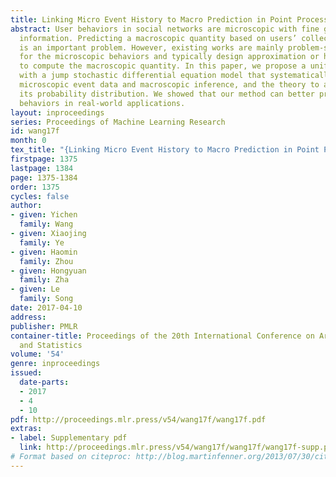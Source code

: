 ```yaml
---
title: Linking Micro Event History to Macro Prediction in Point Process Models
abstract: User behaviors in social networks are microscopic with fine grained temporal
  information. Predicting a macroscopic quantity based on users’ collective behaviors
  is an important problem. However, existing works are mainly problem-specific models
  for the microscopic behaviors and typically design approximation or heuristic algorithms
  to compute the macroscopic quantity. In this paper, we propose a unifying framework
  with a jump stochastic differential equation model that systematically links the
  microscopic event data and macroscopic inference, and the theory to approximate
  its probability distribution. We showed that our method can better predict the user
  behaviors in real-world applications.
layout: inproceedings
series: Proceedings of Machine Learning Research
id: wang17f
month: 0
tex_title: "{Linking Micro Event History to Macro Prediction in Point Process Models}"
firstpage: 1375
lastpage: 1384
page: 1375-1384
order: 1375
cycles: false
author:
- given: Yichen
  family: Wang
- given: Xiaojing
  family: Ye
- given: Haomin
  family: Zhou
- given: Hongyuan
  family: Zha
- given: Le
  family: Song
date: 2017-04-10
address: 
publisher: PMLR
container-title: Proceedings of the 20th International Conference on Artificial Intelligence
  and Statistics
volume: '54'
genre: inproceedings
issued:
  date-parts:
  - 2017
  - 4
  - 10
pdf: http://proceedings.mlr.press/v54/wang17f/wang17f.pdf
extras:
- label: Supplementary pdf
  link: http://proceedings.mlr.press/v54/wang17f/wang17f/wang17f-supp.pdf
# Format based on citeproc: http://blog.martinfenner.org/2013/07/30/citeproc-yaml-for-bibliographies/
---
```

